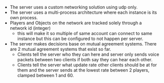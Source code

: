 - The server uses a custom networking solution using udp only.
- The server uses a multi-process architecture where each instance is its own process.
- Players and Objects on the network are tracked solely through a network id (integer)
	- this will make it so multiple of same account can connect to same instance but this can be configured to not happen per server.
- The server makes decisions base on mutual agreement systems. There are 2 mutual agreement systems that exist so far.
	- Clients tell the server who they can here and server only sends voice packets between two clients if both say they can hear each other.
	- Clients tell the server what update rate other clients should be at for them and the server sends at the lowest rate between 2 players, clamped between 1 and 60.